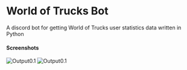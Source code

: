 # World of Trucks Bot
A discord bot for getting World of Trucks user statistics data written in Python

#### Screenshots
![Output0.1](https://i.imgur.com/zC9oAbj.png)
![Output0.1](https://i.imgur.com/a73X2Wd.png)
